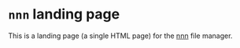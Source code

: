 # `nnn` landing page

This is a landing page (a single HTML page) for the [nnn](https://github.com/jarun/nnn) file manager.


